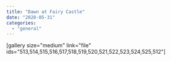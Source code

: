 ```yaml
---
title: "Dawn at Fairy Castle"
date: "2020-05-31"
categories: 
  - "general"
---
```


\[gallery size="medium" link="file" ids="513,514,515,516,517,518,519,520,521,522,523,524,525,512"\]
